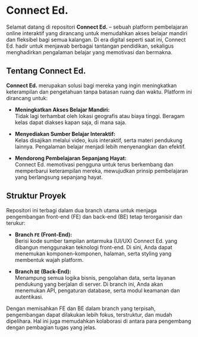 # Connect Ed.

Selamat datang di repositori **Connect Ed.** – sebuah platform pembelajaran online interaktif yang dirancang untuk memudahkan akses belajar mandiri dan fleksibel bagi semua kalangan. Di era digital seperti saat ini, Connect Ed. hadir untuk menjawab berbagai tantangan pendidikan, sekaligus menghadirkan pengalaman belajar yang memotivasi dan bermakna.

## Tentang Connect Ed.

**Connect Ed.** merupakan solusi bagi mereka yang ingin meningkatkan keterampilan dan pengetahuan tanpa batasan ruang dan waktu. Platform ini dirancang untuk:

- **Meningkatkan Akses Belajar Mandiri:**  
  Tidak lagi terhambat oleh lokasi geografis atau biaya tinggi. Beragam kelas dapat diakses kapan saja, di mana saja.
  
- **Menyediakan Sumber Belajar Interaktif:**  
  Kelas disajikan melalui video, kuis interaktif, serta materi pendukung lainnya. Pengalaman belajar menjadi lebih menyenangkan dan efektif.
  
- **Mendorong Pembelajaran Sepanjang Hayat:**  
  Connect Ed. memotivasi pengguna untuk terus berkembang dan memperbarui keterampilan mereka, mewujudkan prinsip pembelajaran yang berlangsung sepanjang hayat.

## Struktur Proyek

Repositori ini terbagi dalam dua branch utama untuk menjaga pengembangan front-end (FE) dan back-end (BE) tetap terorganisir dan terukur:

- **Branch `FE` (Front-End):**  
  Berisi kode sumber tampilan antarmuka (UI/UX) Connect Ed. yang dibangun menggunakan teknologi front-end. Di sini, Anda dapat menemukan komponen-komponen, halaman, serta styling yang membentuk wajah platform.

- **Branch `BE` (Back-End):**  
  Menampung semua logika bisnis, pengolahan data, serta layanan pendukung yang berjalan di server. Di branch ini, Anda akan menemukan API, pengaturan database, serta modul keamanan dan autentikasi.

Dengan memisahkan FE dan BE dalam branch yang terpisah, pengembangan dapat dilakukan lebih fokus, terstruktur, dan mudah dipelihara. Hal ini juga memudahkan kolaborasi di antara para pengembang dengan pembagian tugas yang jelas.
